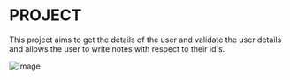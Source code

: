 # PROJECT

This project aims to get the details of the user and validate the user details and allows the user to write notes with respect to their id's.

![image](https://user-images.githubusercontent.com/118469335/208812160-88f256fc-6583-4fb6-bb63-ded0c5942288.png)

